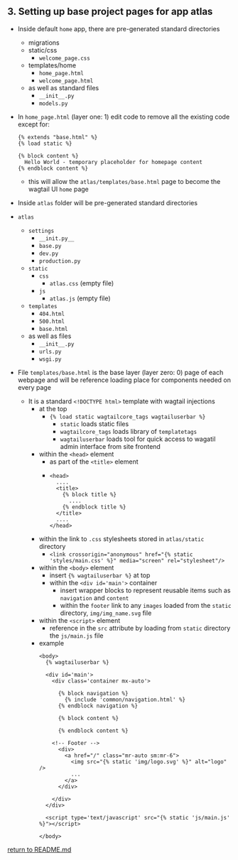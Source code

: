 ## 3. Setting up base project pages for app atlas
  - Inside default `home` app, there are pre-generated standard directories
    - migrations
    - static/css
      - `welcome_page.css`
    - templates/home
      - `home_page.html`
      - `welcome_page.html`
    - as well as standard files
      - `__init__.py`
      - `models.py`
  - In `home_page.html` (layer one: 1) edit code to remove all the existing code except for:
    ```   
    {% extends "base.html" %}
    {% load static %}

    {% block content %}
      Hello World - temporary placeholder for homepage content
    {% endblock content %} 
    ```
    - this will allow the `atlas/templates/base.html` page to become the wagtail UI `home` page

  - Inside `atlas` folder will be pre-generated standard directories
  - `atlas`
    - `settings`
      - `__init.py__`
      - `base.py`
      - `dev.py`
      - `production.py`
    - `static`
      - `css`
        - `atlas.css` (empty file)
      - `js`
        - `atlas.js` (empty file)
    - `templates`
      - `404.html`
      - `500.html`
      - `base.html`
    - as well as files
      - `__init__.py`
      - `urls.py`
      - `wsgi.py`

  - File `templates/base.html` is the base layer (layer zero: 0) page of each webpage and will be reference loading place for components needed on every page
    - It is a standard `<!DOCTYPE html>` template with wagtail injections
      - at the top
        - `{% load static wagtailcore_tags wagtailuserbar %}`
          - `static` loads static files
          - `wagtailcore_tags` loads library of `templatetags` 
          - `wagtailuserbar` loads tool for quick access to wagatil admin interface from site frontend
      - within the `<head>` element
        - as part of the `<title>` element
        - ```
          <head>
            ....
            <title>
              {% block title %}
                ....
              {% endblock title %}
            </title>
            ....
          </head>
          ```      
      - within the link to `.css` stylesheets stored in `atlas/static` directory
        - `<link crossorigin="anonymous" href="{% static 'styles/main.css' %}" media="screen" rel="stylesheet"/>`
      - within the `<body>` element
        - insert `{% wagtailuserbar %}` at top
        - within the `<div id='main'>` container
          - insert wrapper blocks to represent reusable items such as `navigation` and `content`
          - within the `footer` link to any `images` loaded from the `static` directory, `img/img_name.svg` file
      - within the `<script>` element
        - reference in the `src` attribute by loading from `static` directory the `js/main.js` file
      - example
        ```
        <body>
          {% wagtailuserbar %}

          <div id='main'>
            <div class='container mx-auto'>

              {% block navigation %} 
                {% include 'common/navigation.html' %}
              {% endblock navigation %}
          
              {% block content %}

              {% endblock content %}

            <!-- Footer -->
              <div>
                <a href="/" class="mr-auto sm:mr-6">
                  <img src="{% static 'img/logo.svg' %}" alt="logo" />
                  ...
                </a>
              </div>
            
            </div>
          </div>
          
          <script type='text/javascript' src="{% static 'js/main.js' %}"></script>

        </body>
        ```
[return to README.md](../README.md#course)